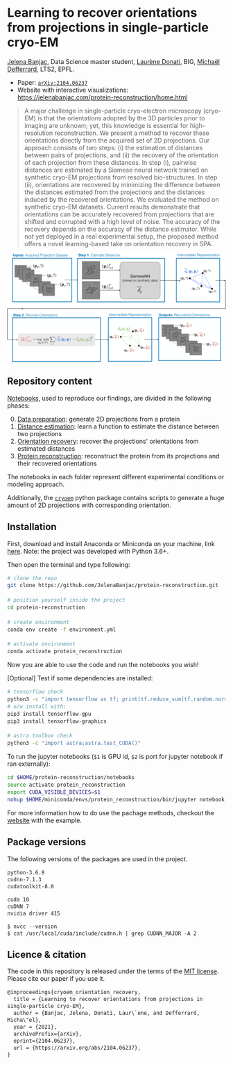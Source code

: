 # Learning to recover orientations from projections in single-particle cryo-EM

[Jelena Banjac](https://jelenabanjac.com), Data Science master student,
[Laurène Donati](https://people.epfl.ch/laurene.donati), BIG,
[Michaël Defferrard](https://deff.ch/), LTS2, EPFL.

* Paper: [`arXiv:2104.06237`](https://arxiv.org/abs/2104.06237)
* Website with interactive visualizations: <https://jelenabanjac.com/protein-reconstruction/home.html>

> A major challenge in single-particle cryo-electron microscopy (cryo-EM) is that the orientations adopted by the 3D particles prior to imaging are unknown; yet, this knowledge is essential for high-resolution reconstruction.
> We present a method to recover these orientations directly from the acquired set of 2D projections.
> Our approach consists of two steps: (i) the estimation of distances between pairs of projections, and (ii) the recovery of the orientation of each projection from these distances.
> In step (i), pairwise distances are estimated by a Siamese neural network trained on synthetic cryo-EM projections from resolved bio-structures.
> In step (ii), orientations are recovered by minimizing the difference between the distances estimated from the projections and the distances induced by the recovered orientations.
> We evaluated the method on synthetic cryo-EM datasets.
> Current results demonstrate that orientations can be accurately recovered from projections that are shifted and corrupted with a high level of noise.
> The accuracy of the recovery depends on the accuracy of the distance estimator.
> While not yet deployed in a real experimental setup, the proposed method offers a novel learning-based take on orientation recovery in SPA.

![two-step method](images/schematic_method_overview-1.jpg)

## Repository content

[Notebooks](./notebooks), used to reproduce our findings, are divided in the following phases:

0. [Data preparation](https://jelenabanjac.com/protein-reconstruction/phase0_intro.html): generate 2D projections from a protein
1. [Distance estimation](https://jelenabanjac.com/protein-reconstruction/phase1_intro.html): learn a function to estimate the distance between two projections
2. [Orientation recovery](https://jelenabanjac.com/protein-reconstruction/phase2_intro.html): recover the projections' orientations from estimated distances
3. [Protein reconstruction](https://jelenabanjac.com/protein-reconstruction/phase3_intro.html): reconstruct the protein from its projections and their recovered orientations

The notebooks in each folder represent different experimental conditions or modeling approach.

Additionally, the [`cryoem`](./cryoem) python package contains scripts to generate a huge amount of 2D projections with corresponding orientation.

## Installation

First, download and install Anaconda or Miniconda on your machine, link [here](https://www.anaconda.com/products/individual). Note: the project was developed with Python 3.6+.

Then open the terminal and type following:
```bash
# clone the repo
git clone https://github.com/JelenaBanjac/protein-reconstruction.git

# position yourself inside the project
cd protein-reconstruction

# create environment
conda env create -f environment.yml

# activate environment
conda activate protein_reconstruction
```
Now you are able to use the code and run the notebooks you wish!

[Optional] Test if some dependencies are installed:
```bash
# tensorflow check
python3 -c "import tensorflow as tf; print(tf.reduce_sum(tf.random.normal([1000, 1000])))"
# o/w install with: 
pip3 install tensorflow-gpu
pip3 install tensorflow-graphics

# astra toolbox check
python3 -c "import astra;astra.test_CUDA()"
```

To run the jupyter notebooks (`$1` is GPU id, `$2` is port for jupyter notebook if ran externally):

```bash
cd $HOME/protein-reconstruction/notebooks
source activate protein_reconstruction
export CUDA_VISIBLE_DEVICES=$1
nohup $HOME/miniconda/envs/protein_reconstruction/bin/jupyter notebook --ip=0.0.0.0 --port=$2 &
```

For more information how to do use the pachage methods, checkout the [website](https://jelenabanjac.com/protein-reconstruction/home.html) with the example.

## Package versions
The following versions of the packages are used in the project.
```
python-3.6.8
cudnn-7.1.3
cudatoolkit-8.0
```
```
cuda 10
cuDNN 7
nvidia driver 415
```

```
$ nvcc --version
$ cat /usr/local/cuda/include/cudnn.h | grep CUDNN_MAJOR -A 2
```

## Licence & citation

The code in this repository is released under the terms of the [MIT license](LICENSE).
Please cite our paper if you use it.

```
@inproceedings{cryoem_orientation_recovery,
  title = {Learning to recover orientations from projections in single-particle cryo-EM},
  author = {Banjac, Jelena, Donati, Laur\`ene, and Defferrard, Micha\"el},
  year = {2021},
  archivePrefix={arXiv},
  eprint={2104.06237},
  url = {https://arxiv.org/abs/2104.06237},
}
